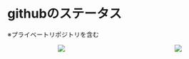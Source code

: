 # githubのステータス

※プライベートリポジトリを含む

<div style="display: flex; gap: 20px;　align-items: flex-start; flex-wrap: nowrap;">
    <div style="flex: 1; display: flex; justify-content: center;">
        <img src="https://github-readme-stats.vercel.app/api/top-langs/?username=sugar2456&layout=compact&count_private=true" style="max-width: 100%; height: auto;" />
    </div>
    <div style="flex: 1; display: flex; justify-content: center;">
        <img src="https://github-readme-stats.vercel.app/api?username=sugar2456&count_private=true&show_icons=true" style="max-width: 100%; height: auto;" />
    </div>
</div>

